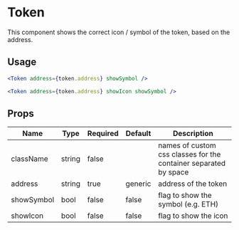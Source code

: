 # Token

This component shows the correct icon / symbol of the token, based on the address.

## Usage

```jsx
<Token address={token.address} showSymbol />
```

```jsx
<Token address={token.address} showIcon showSymbol />
```

## Props

| Name       | Type   | Required | Default | Description                                                      |
| ---------- | ------ | -------- | ------- | ---------------------------------------------------------------- |
| className  | string | false    |         | names of custom css classes for the container separated by space |
| address    | string | true     | generic | address of the token                                             |
| showSymbol | bool   | false    | false   | flag to show the symbol (e.g. ETH)                               |
| showIcon   | bool   | false    | false   | flag to show the icon                                            |
